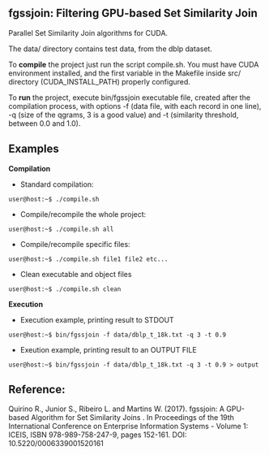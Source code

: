 fgssjoin: Filtering GPU-based Set Similarity Join
---

Parallel Set Similarity Join algorithms for CUDA.

The data/ directory contains test data, from the dblp dataset.

To **compile** the project just run the script compile.sh. 
You must have CUDA environment installed, and the first variable 
in the Makefile inside src/ directory (CUDA_INSTALL_PATH) properly configured.

To **run** the project, execute bin/fgssjoin executable file, created
after the compilation process, with options -f (data file, with each
record in one line), -q (size of the qgrams, 3 is a good value) and
-t (similarity threshold, between 0.0 and 1.0).

Examples
---

**Compilation**

* Standard compilation:
```console
user@host:~$ ./compile.sh
```

* Compile/recompile the whole project:
```console
user@host:~$ ./compile.sh all
```

* Compile/recompile specific files:
```console
user@host:~$ ./compile.sh file1 file2 etc...
```
  
* Clean executable and object files
```console
user@host:~$ ./compile.sh clean
```

**Execution**

* Execution example, printing result to STDOUT
```console
user@host:~$ bin/fgssjoin -f data/dblp_t_18k.txt -q 3 -t 0.9
```

* Exeution example, printing result to an OUTPUT FILE
```console
user@host:~$ bin/fgssjoin -f data/dblp_t_18k.txt -q 3 -t 0.9 > output
```

Reference:
---
Quirino R., Junior S., Ribeiro L. and Martins W. (2017). fgssjoin: A GPU-based Algorithm for Set Similarity Joins . In Proceedings of the 19th International Conference on Enterprise Information Systems - Volume 1: ICEIS, ISBN 978-989-758-247-9, pages 152-161. DOI: 10.5220/0006339001520161

